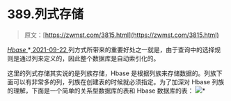 <!--yml
category: 未分类
date: 0001-01-01 00:00:00
--->

# 389.列式存储

> 原文：[https://zwmst.com/3815.html](https://zwmst.com/3815.html)

   [ *Hbase* ](https://zwmst.com/hbase)*[ <time datetime="2021-09-23T01:07:38+08:00"> 2021-09-22 </time> ](https://zwmst.com/3815.html)  列方式所带来的重要好处之一就是，由于查询中的选择规则是通过列来定义的，因此整个数据库是自动索引化的。

这里的列式存储其实说的是列族存储，Hbase 是根据列族来存储数据的。列族下面可以有非常多的列，列族在创建表的时候就必须指定。为了加深对 Hbase 列族的理解，下面是一个简单的关系型数据库的表和 Hbase 数据库的表：
![](img/a33941f55b12936c8d95cb056aed3a5c.png)*